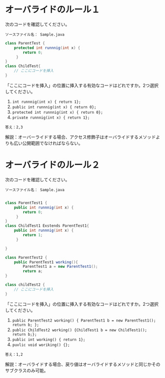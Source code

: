 # オーバライドのルール１

次のコードを確認してください。

`ソースファイル名： Sample.java`
```java
class ParentTest {
	protected int runnnig(int x) {
	 	return 0;
	 }
}
class ChildTest{
	// ここにコードを挿入
}
```
「ここにコードを挿入」の位置に挿入する有効なコードはどれですか。2つ選択してください。

1. `int runnnig(int x) { return 1};`
1. `public int runnnig(int x) { return 0};`
1. `protected int runnnig(int x) { return 0};`
1. `private runnnig(int x) { return 1};`



`答え：2,3`

解説：オーバーライドする場合、アクセス修飾子はオーバライドするメソッドよりも広い公開範囲でなければならない。

# オーバライドのルール２

次のコードを確認してください。

`ソースファイル名： Sample.java`
```java

class ParentTest1 {
	public int runnnig(int x) {
	 	return 0;
	 }
}
class ChildTest1 Exstends ParentTest1{
	public int runnnig(int x) {
	 	return 1;
	 }

}

class ParentTest2 {
	public ParentTest1 working(){
		ParentTest1 a = new ParentTest1();
		return a;
}

class childTest2 {
	// ここにコードを挿入
}

```
「ここにコードを挿入」の位置に挿入する有効なコードはどれですか。2つ選択してください。

1. `public ParentTest2 working() { ParentTest1 b = new ParentTest1(); return b; };`
1. `public ChildTest2 working() {ChildTest1 b = new ChildTest1(); return b;};`
1. `public int working() { return 1};`
1. `puvlic void woriking() {};`



`答え：1,2`

解説：オーバライドする場合、戻り値はオーバライドするメソッドと同じかそのサブクラスのみ可能。